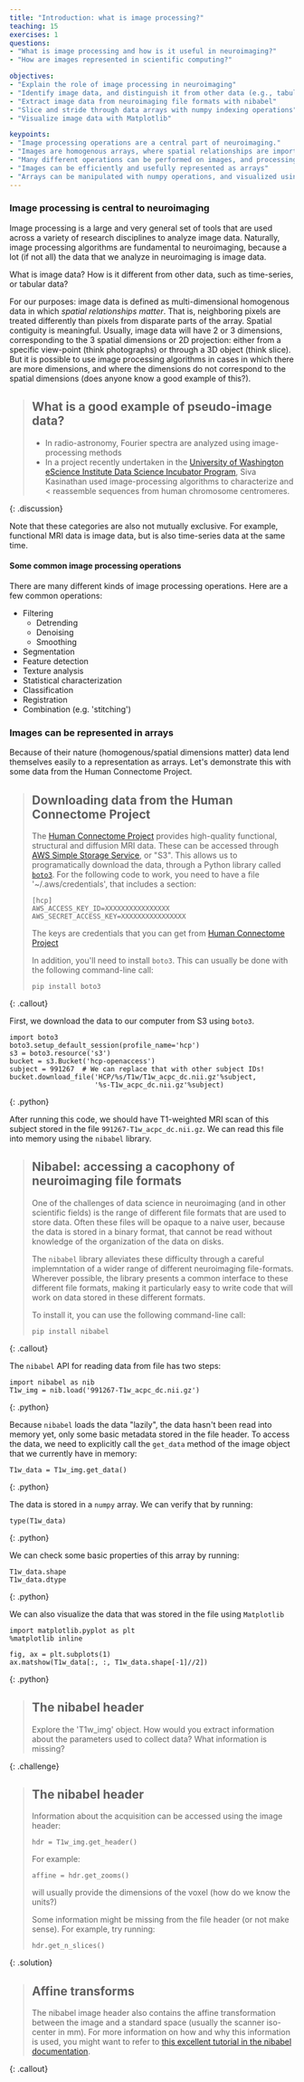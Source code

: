 ```yaml
---
title: "Introduction: what is image processing?"
teaching: 15
exercises: 1
questions:
- "What is image processing and how is it useful in neuroimaging?"
- "How are images represented in scientific computing?"

objectives:
- "Explain the role of image processing in neuroimaging"
- "Identify image data, and distinguish it from other data (e.g., tabular, time-series, etc.)"
- "Extract image data from neuroimaging file formats with nibabel"
- "Slice and stride through data arrays with numpy indexing operations"
- "Visualize image data with Matplotlib"

keypoints:
- "Image processing operations are a central part of neuroimaging."
- "Images are homogenous arrays, where spatial relationships are important"
- "Many different operations can be performed on images, and processing pipelines can be build combining them"
- "Images can be efficiently and usefully represented as arrays"
- "Arrays can be manipulated with numpy operations, and visualized using Matplotlib"
---
```


### Image processing is central to neuroimaging

Image processing is a large and very general set of tools that are used across a
variety of research disciplines to analyze image data. Naturally, image
processing algorithms are fundamental to neuroimaging, because a lot (if not
all) the data that we analyze in neuroimaging is image data.

What is image data? How is it different from other data, such as time-series,
or tabular data?

For our purposes: image data is defined as multi-dimensional homogenous data in
which *spatial relationships matter*. That is, neighboring pixels are treated
differently than pixels from disparate parts of the array. Spatial contiguity is
meaningful. Usually, image data will have 2 or 3 dimensions, corresponding to
the 3 spatial dimensions or 2D projection: either from a specific view-point
(think photographs) or through a 3D object (think slice). But it is possible to
use image processing algorithms in cases in which there are more dimensions, and
where the dimensions do not correspond to the spatial dimensions (does anyone
know a good example of this?).

> ## What is a good example of pseudo-image data?
>
> - In radio-astronomy, Fourier spectra are analyzed using image-processing
>   methods
> - In a project recently undertaken in the [University of Washington eScience Institute Data Science Incubator Program](http://escience.washington.edu/get-involved/incubator-programs/winter-2016/),
> Siva Kasinathan used image-processing algorithms to characterize and
< reassemble sequences from human chromosome centromeres.
>
{: .discussion}


Note that these categories are also not mutually exclusive. For example,
functional MRI data is image data, but is also time-series data at the same
time.

#### Some common image processing operations

There are many different kinds of image processing operations. Here are a few common operations:

- Filtering
  - Detrending
  - Denoising
  - Smoothing
- Segmentation
- Feature detection
- Texture analysis
- Statistical characterization
- Classification
- Registration
- Combination (e.g. 'stitching')


### Images can be represented in arrays

Because of their nature (homogenous/spatial dimensions matter) data lend
themselves easily to a representation as arrays. Let's demonstrate this with
some data from the Human Connectome Project.

> ## Downloading data from the Human Connectome Project
>
> The [Human Connectome Project](https://www.humanconnectome.org/) provides
> high-quality functional, structural and diffusion MRI data. These can be
> accessed through [AWS Simple Storage Service](https://aws.amazon.com/s3/),
> or "S3". This allows us to programatically download the data, through a
> Python library called [`boto3`](https://github.com/boto/boto3).
> For the following code to work, you need to have a file '~/.aws/credentials',
> that includes a section:
>
>     [hcp]
>     AWS_ACCESS_KEY_ID=XXXXXXXXXXXXXXXX
>     AWS_SECRET_ACCESS_KEY=XXXXXXXXXXXXXXXX
>
> The keys are credentials that you can get from [Human Connectome Project](https://wiki.humanconnectome.org/display/PublicData/How+To+Connect+to+Connectome+Data+via+AWS)
>
> In addition, you'll need to install `boto3`. This can usually be done with the following command-line call:
>
>     pip install boto3
{: .callout}

First, we download the data to our computer from S3 using `boto3`.

~~~
import boto3
boto3.setup_default_session(profile_name='hcp')
s3 = boto3.resource('s3')
bucket = s3.Bucket('hcp-openaccess')
subject = 991267  # We can replace that with other subject IDs!
bucket.download_file('HCP/%s/T1w/T1w_acpc_dc.nii.gz'%subject,
                     '%s-T1w_acpc_dc.nii.gz'%subject)
~~~
{: .python}

After running this code, we should have T1-weighted MRI scan of this subject
stored in the file `991267-T1w_acpc_dc.nii.gz`. We can read this file into
memory using the `nibabel` library.

> ## Nibabel: accessing a cacophony of neuroimaging file formats
>
> One of the challenges of data science in neuroimaging (and in other
> scientific fields) is the range of different file formats that are used to
> store data. Often these files will be opaque to a naive user, because the data
> is stored in a binary format, that cannot be read without knowledge of the
> organization of the data on disks.
>
> The `nibabel` library alleviates these difficulty through a careful
> implemntation of a wider range of different neuroimaging file-formats.
> Wherever possible, the library presents a common interface to these different
> file formats, making it particularly easy to write code that will work on
> data stored in these different formats.
>
> To install it, you can use the following command-line call:
>
>     pip install nibabel
{: .callout}

The `nibabel` API for reading data from file has two steps:

~~~
import nibabel as nib
T1w_img = nib.load('991267-T1w_acpc_dc.nii.gz')
~~~
{: .python}

Because `nibabel` loads the data "lazily", the data hasn't been read into memory
yet, only some basic metadata stored in the file header. To access the data, we
need to explicitly call the `get_data` method of the image object that we
currently have in memory:

~~~
T1w_data = T1w_img.get_data()
~~~
{: .python}

The data is stored in a `numpy` array. We can verify that by running:

~~~
type(T1w_data)
~~~
{: .python}

We can check some basic properties of this array by running:

~~~
T1w_data.shape
T1w_data.dtype
~~~
{: .python}

We can also visualize the data that was stored in the file using `Matplotlib`

~~~
import matplotlib.pyplot as plt
%matplotlib inline

fig, ax = plt.subplots(1)
ax.matshow(T1w_data[:, :, T1w_data.shape[-1]//2])
~~~
{: .python}


> ## The nibabel header
>
> Explore the 'T1w_img' object. How would you extract information about the
> parameters used to collect data? What information is missing?
>
{: .challenge}

> ## The nibabel header
>  
> Information about the acquisition can be accessed using the image header:
>
>     hdr = T1w_img.get_header()
>
> For example:
>
>     affine = hdr.get_zooms()
>
> will usually provide the dimensions of the voxel (how do we know the units?)
>
> Some information might be missing from the file header (or not make sense).
> For example, try running:
>
>     hdr.get_n_slices()
>
{: .solution}
>
>

> ## Affine transforms
>
> The nibabel image header also contains the affine transformation between the
> image and a standard space (usually the scanner iso-center in mm). For more
> information on how and why this information is used, you might want to refer
> to [this excellent tutorial in the nibabel documentation](http://nipy.org/nibabel/coordinate_systems.html).
>
>
{: .callout}
